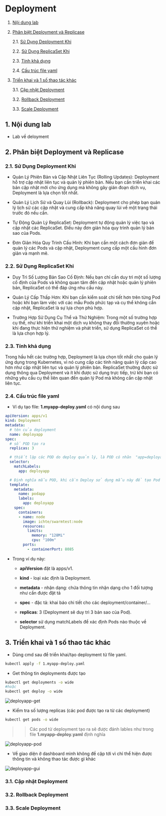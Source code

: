 # Deployment

1. [Nội dung lab](#contents)

2. [Phân biệt Deployment và Replicase](#deployment-relicaset)

    2.1. [Sử Dụng Deployment Khi](#d-use)

    2.2. [Sử Dụng ReplicaSet Khi](#r-use)

    2.3. [Tính khả dụng](#available)

    2.4. [Cấu trúc file yaml](#yaml-structure)

3. [Triển khai và 1 số  thao tác khác](#deployment-do)

    3.1. [Cập nhật Deployment](#deployment-update)

    3.2. [Rollback Deployment](#deployment-rollback)

    3.3. [Scale Deployment](#deployment-scale)

## 1. Nội dung lab <a name="contents"></a>

* Lab về  deloyment

## 2. Phân biệt Deployment và Replicase <a name="deployment-relicaset"></a>

### 2.1. Sử Dụng Deployment Khi <a name="d-use"></a>

* Quản Lý Phiên Bản và Cập Nhật Liên Tục (Rolling Updates): Deployment hỗ trợ cập nhật liên tục và quản lý phiên bản. Nếu bạn cần triển khai các bản cập nhật mới cho ứng dụng mà không gây gián đoạn dịch vụ, Deployment là lựa chọn tốt nhất.

* Quản Lý Lịch Sử và Quay Lùi (Rollback): Deployment cho phép bạn quản lý lịch sử các cập nhật và cung cấp khả năng quay lùi về một trạng thái trước đó nếu cần.

* Tự Động Quản Lý ReplicaSet: Deployment tự động quản lý việc tạo và cập nhật các ReplicaSet. Điều này đơn giản hóa quy trình quản lý bản sao của Pods.

* Đơn Giản Hóa Quy Trình Cấu Hình: Khi bạn cần một cách đơn giản để quản lý các Pods và cập nhật, Deployment cung cấp một cấu hình đơn giản và mạnh mẽ.

### 2.2. Sử Dụng ReplicaSet Khi <a name="r-use"></a>

* Duy Trì Số Lượng Bản Sao Cố Định: Nếu bạn chỉ cần duy trì một số lượng cố định của Pods và không quan tâm đến cập nhật hoặc quản lý phiên bản, ReplicaSet có thể đáp ứng nhu cầu này.

* Quản Lý Cấp Thấp Hơn: Khi bạn cần kiểm soát chi tiết hơn trên từng Pod hoặc khi bạn làm việc với các mẫu Pods phức tạp và cụ thể không cần cập nhật, ReplicaSet là sự lựa chọn phù hợp.

* Trường Hợp Sử Dụng Cụ Thể và Thử Nghiệm: Trong một số trường hợp cụ thể, như khi triển khai một dịch vụ không thay đổi thường xuyên hoặc khi đang thực hiện thử nghiệm và phát triển, sử dụng ReplicaSet có thể là lựa chọn hợp lý.

### 2.3. Tính khả dụng <a name="available"></a>

Trong hầu hết các trường hợp, Deployment là lựa chọn tốt nhất cho quản lý ứng dụng trong Kubernetes, vì nó cung cấp các tính năng quản lý cấp cao hơn như cập nhật liên tục và quản lý phiên bản. ReplicaSet thường được sử dụng thông qua Deployment và ít khi được sử dụng trực tiếp, trừ khi bạn có những yêu cầu cụ thể liên quan đến quản lý Pod mà không cần cập nhật liên tục.

### 2.4. Cấu trúc file yaml <a name="yaml-structure"></a>

* Ví dụ tạo file: **1.myapp-deploy.yaml** có nội dung sau

```yaml
apiVersion: apps/v1
kind: Deployment
metadata:
  # tên của deployment
  name: deployapp
spec:
  # số POD tạo ra
  replicas: 3

  # thiết lập các POD do deploy quản lý, là POD có nhãn  "app=deployapp"
  selector:
    matchLabels:
      app: deployapp

  # Định nghĩa mẫu POD, khi cần Deploy sử dụng mẫu này để tạo Pod
  template:
    metadata:
      name: podapp
      labels:
        app: deployapp
    spec:
      containers:
      - name: node
        image: ichte/swarmtest:node
        resources:
          limits:
            memory: "128Mi"
            cpu: "100m"
        ports:
          - containerPort: 8085
```

* Trong ví dụ này:

  * **apiVersion** đặt là apps/v1.

  * **kind** - loại xác định là Deployment.

  * **metadata** - nhận dạng: chứa thông tin nhận dạng cho 1 đối tượng như cần được đặt tả

  * **spec** - đặc tả: khai báo chi tiết cho các deployment/container/...

  * **replicas**: 3 (Deployment sẽ duy trì 3 bản sao của Pod).

  * **selector** sử dụng matchLabels để xác định Pods nào thuộc về  Deployment.

## 3. Triển khai và 1 số  thao tác khác <a name="deployment-do"></a>

* Dùng cmd sau để triển khai/tạo deployment từ file yaml.

```bash
kubectl apply -f 1.myapp-deploy.yaml
```

* Get thông tin deployments được tạo

```bash
kubectl get deployments -o wide
#hoặc
kubectl get deploy -o wide
```

![deployapp-get](https://i.imgur.com/J3YkfJn.png)

* Kiểm tra số  lượng replicas (các pod được tạo ra từ các deployment)

```bash
kubectl get pods -o wide
```

 >> Các pod từ deployment tạo ra sẽ được đánh lables như trong file **1.myapp-deploy.yaml** định nghĩa

![deployapp-pod](https://i.imgur.com/7SPyroY.png)

* Về  giao diện ở dashboard mình không đề  cặp tới vì chỉ thể hiện được thông tin và không thao tác được gì khác

![deployapp-gui](https://i.imgur.com/liqgtmD.png)

### 3.1. Cập nhật Deployment <a name="deployment-update"></a>

### 3.2. Rollback Deployment <a name="deployment-rollback"></a>

### 3.3. Scale Deployment <a name="deployment-scale"></a>
